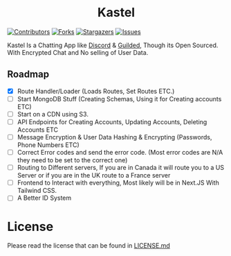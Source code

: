 <div>
<div align="center">
  <br />
  <p>
    <!-- <a href="https://kastelapp.org"><h1>Kastel</h1></a> -->
    <h1>Kastel</h1>
  </p>
</div>

[![Contributors][contributors-shield]][contributors-url]
[![Forks][forks-shield]][forks-url]
[![Stargazers][stars-shield]][stars-url]
[![Issues][issues-shield]][issues-url]

Kastel Is a Chatting App like <a href="https://discord.com">Discord</a> & <a href="https://guilded.gg">Guilded</a>, Though its Open Sourced. With Encrypted Chat and No selling of User Data.

## **Roadmap**
- [x] Route Handler/Loader (Loads Routes, Set Routes ETC.)
- [ ] Start MongoDB Stuff (Creating Schemas, Using it for Creating accounts ETC)
- [ ] Start on a CDN using S3.
- [ ] API Endpoints for Creating Accounts, Updating Accounts, Deleting Accounts ETC
- [ ] Message Encryption & User Data Hashing & Encrypting (Passwords, Phone Numbers ETC)
- [ ] Correct Error codes and send the error code. (Most error codes are N/A they need to be set to the correct one)
- [ ] Routing to Different servers, If you are in Canada it will route you to a US Server or if you are in the UK route to a France server
- [ ] Frontend to Interact with everything, Most likely will be in Next.JS With Tailwind CSS.
- [ ] A Better ID System

# License

Please read the license that can be found in [LICENSE.md]()

[contributors-shield]: https://img.shields.io/github/contributors/Kastelll/backend.svg?style=for-the-badge
[contributors-url]: https://github.com/Kastelll/backend/graphs/contributors
[forks-shield]: https://img.shields.io/github/forks/Kastelll/backend.svg?style=for-the-badge
[forks-url]: https://github.com/Kastelll/backend/network/members
[stars-shield]: https://img.shields.io/github/stars/Kastelll/backend.svg?style=for-the-badge
[stars-url]: https://github.com/Kastelll/backend/stargazers
[issues-shield]: https://img.shields.io/github/issues/Kastelll/backend.svg?style=for-the-badge
[issues-url]: https://github.com/Kastelll/backend/issues
</div>